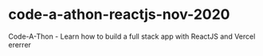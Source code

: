# code-a-athon-reactjs-nov-2020
Code-A-Thon - Learn how to build a full stack app with ReactJS and Vercel
ererrer
